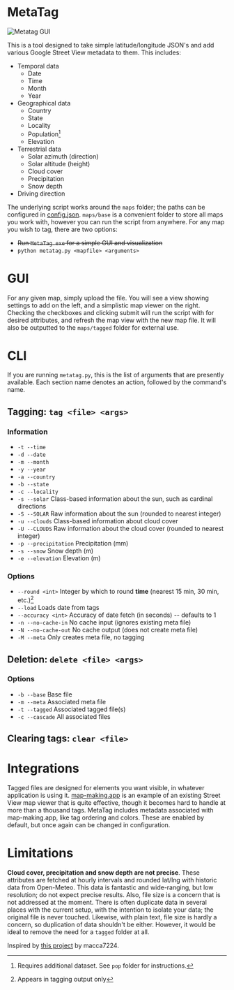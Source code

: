# MetaTag
![Metatag GUI](https://i.imgur.com/850LAhl.png)

This is a tool designed to take simple latitude/longitude JSON's and add various Google Street View metadata to them. This includes:
* Temporal data
	* Date
	* Time
	* Month
	* Year
* Geographical data
	* Country
	* State
	* Locality
	* Population[^1]
	* Elevation
* Terrestrial data
	* Solar azimuth (direction)
	* Solar altitude (height)
	* Cloud cover
	* Precipitation
	* Snow depth
* Driving direction

[^1]: Requires additional dataset. See `pop` folder for instructions.

The underlying script works around the `maps` folder; the paths can be configured in [config.json](https://github.com/ccmdi/MetaTag/blob/main/config.json). `maps/base` is a convenient folder to store all maps you work with, however you can run the script from anywhere. For any map you wish to tag, there are two options:
* ~~Run `MetaTag.exe` for a simple GUI and visualization~~
* `python metatag.py <mapfile> <arguments>`

# GUI
For any given map, simply upload the file. You will see a view showing settings to add on the left, and a simplistic map viewer on the right. Checking the checkboxes and clicking submit will run the script with for desired attributes, and refresh the map view with the new map file. It will also be outputted to the `maps/tagged` folder for external use.

# CLI
If you are running `metatag.py`, this is the list of arguments that are presently available. Each section name denotes an action, followed by the command's name.
## Tagging: `tag <file> <args>`
### Information
* `-t --time`
* `-d --date`
* `-m --month`
* `-y --year`
* `-a --country`
* `-b --state`
* `-c --locality`
* `-s --solar` Class-based information about the sun, such as cardinal directions
* `-S --SOLAR` Raw information about the sun (rounded to nearest integer)
* `-u --clouds` Class-based information about cloud cover
* `-U --CLOUDS` Raw information about the cloud cover (rounded to nearest integer)
* `-p --precipitation` Precipitation (mm)
* `-s --snow` Snow depth (m)
* `-e --elevation` Elevation (m)

### Options
* `--round <int>` Integer by which to round **time** (nearest 15 min, 30 min, etc.)[^2]
* `--load` Loads date from tags
* `--accuracy <int>` Accuracy of date fetch (in seconds) -- defaults to 1
* `-n --no-cache-in` No cache input (ignores existing meta file)
* `-N --no-cache-out` No cache output (does not create meta file)
* `-M --meta` Only creates meta file, no tagging

[^2]: Appears in tagging output only

## Deletion: `delete <file> <args>`
### Options
* `-b --base` Base file
* `-m --meta` Associated meta file
* `-t --tagged` Associated tagged file(s)
* `-c --cascade` All associated files

## Clearing tags: `clear <file>`

# Integrations
Tagged files are designed for elements you want visible, in whatever application is using it. [map-making.app](map-making.app) is an example of an existing Street View map viewer that is quite effective, though it becomes hard to handle at more than a thousand tags. MetaTag includes metadata associated with map-making.app, like tag ordering and colors. These are enabled by default, but once again can be changed in configuration.

# Limitations
**Cloud cover, precipitation and snow depth are not precise**. These attributes are fetched at hourly intervals and rounded lat/lng with historic data from Open-Meteo. This data is fantastic and wide-ranging, but low resolution; do not expect precise results. Also, file size is a concern that is not addressed at the moment. There is often duplicate data in several places with the current setup, with the intention to isolate your data; the original file is never touched. Likewise, with plain text, file size is hardly a concern, so duplication of data shouldn't be either. However, it would be ideal to remove the need for a `tagged` folder at all.

Inspired by [this project](https://github.com/macca7224/sv-date-analyser) by macca7224.

